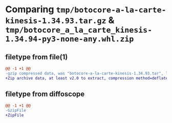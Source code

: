 # Comparing `tmp/botocore-a-la-carte-kinesis-1.34.93.tar.gz` & `tmp/botocore_a_la_carte_kinesis-1.34.94-py3-none-any.whl.zip`

## filetype from file(1)

```diff
@@ -1 +1 @@
-gzip compressed data, was "botocore-a-la-carte-kinesis-1.34.93.tar", last modified: Sat Apr 27 01:00:55 2024, max compression
+Zip archive data, at least v2.0 to extract, compression method=deflate
```

## filetype from diffoscope

```diff
@@ -1 +1 @@
-GzipFile
+ZipFile
```

